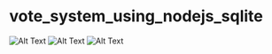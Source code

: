# vote_system_using_nodejs_sqlite
![Alt Text](https://res.cloudinary.com/ddw1upvx3/image/upload/v1703767551/Screenshot_2023-12-28_181034_vrfus4.png)
![Alt Text](https://res.cloudinary.com/ddw1upvx3/image/upload/v1703767551/Screenshot_2023-12-28_181341_vv9unk.png)
![Alt Text](https://res.cloudinary.com/ddw1upvx3/image/upload/v1703767551/Screenshot_2023-12-28_181318_z056fi.png)
